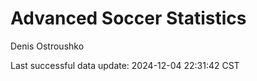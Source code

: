 # Advanced Soccer Statistics
Denis Ostroushko

<!-- gfm -->

Last successful data update: 2024-12-04 22:31:42 CST
